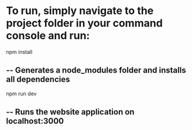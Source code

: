 # To run, simply navigate to the project folder in your command console and run:
npm install
## -- Generates a node_modules folder and installs all dependencies
npm run dev
## -- Runs the website application on localhost:3000
